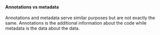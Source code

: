 

#### Annotations vs metadata

Annotations and metadata serve similar purposes but are not exactly the same. Annotations is the additional information about the code while metadata is the data about the data.
